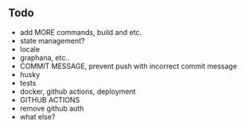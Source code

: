 ## Todo

- add MORE commands, build and etc.
- state management?
- locale
- graphana, etc..
- COMMIT MESSAGE, prevent push with incorrect commit message
- husky
- tests
- docker, github actions, deployment
- GITHUB ACTIONS
- remove github auth
- what else?
